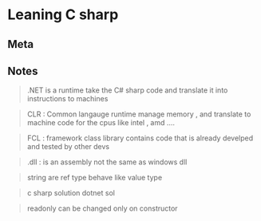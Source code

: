 # Leaning C sharp

## Meta

## Notes 

> .NET is a runtime  take the C# sharp code and translate it into instructions to machines

> CLR : Common langauge runtime  manage memory , and translate to machine code for the cpus like intel , amd ....

> FCL  :  framework class library  contains code that is already develped and tested by other devs

> .dll : is an assembly not the same as windows dll

> string are ref type behave like value type

> c sharp solution dotnet sol

> readonly can be changed only on constructor
